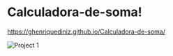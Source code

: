 # Calculadora-de-soma!

https://ghenriquediniz.github.io/Calculadora-de-soma/


![Project 1](https://user-images.githubusercontent.com/110628541/200136031-ee604018-4ac6-4e1f-bd9a-775e75bf2bd2.gif)
